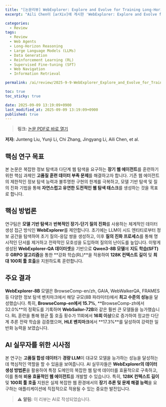 ```yaml
---
title: "[논문리뷰] WebExplorer: Explore and Evolve for Training Long-Horizon Web Agents"
excerpt: "Aili Chen이 [arXiv]에 게시한 'WebExplorer: Explore and Evolve for Training Long-Horizon Web Agents' 논문에 대한 자세한 리뷰입니다."

categories:
  - Review
tags:
  - Review
  - Web Agents
  - Long-Horizon Reasoning
  - Large Language Models (LLMs)
  - Data Generation
  - Reinforcement Learning (RL)
  - Supervised Fine-tuning (SFT)
  - Web Navigation
  - Information Retrieval

permalink: /ai/review/2025-9-9-WebExplorer_Explore_and_Evolve_for_Training_Long-Horizon_Web_Agents/

toc: true
toc_sticky: true

date: 2025-09-09 13:19:09+0900
last_modified_at: 2025-09-09 13:19:09+0900
published: true
---
```

> **링크:** [논문 PDF로 바로 열기](https://arxiv.org/abs/2509.06501)

**저자:** Junteng Liu, Yunji Li, Chi Zhang, Jingyang Li, Aili Chen, et al.



## 핵심 연구 목표
본 논문은 복잡한 정보 탐색과 다단계 웹 탐색을 요구하는 **장기 웹 에이전트**를 훈련하기 위한 핵심 과제인 **고품질 훈련 데이터 부족 문제**를 해결하고자 합니다. 기존 웹 에이전트의 제한적인 정보 탐색 능력과 불투명한 구현의 한계를 극복하고, 모델 기반 탐색 및 질의 진화 기법을 통해 **자연스럽고 유연한 도전적인 웹 탐색 태스크**를 생성하는 것을 목표로 합니다.

## 핵심 방법론
연구팀은 **모델 기반 탐색**과 **반복적인 장기-단기 질의 진화**를 사용하는 체계적인 데이터 생성 접근 방식인 **WebExplorer**를 제안합니다. 초기에는 LLM이 시드 엔티티로부터 정보 공간을 탐색하여 초기 질의-응답 쌍을 생성하고, 이후 **질의 진화 프로세스**를 통해 명시적인 단서를 제거하고 전략적인 모호성을 도입하여 질의의 난이도를 높입니다. 이렇게 생성된 **WebExplorer-QA 데이터셋**을 기반으로 **Qwen3-8B 모델**에 **지도 학습(SFT)** 후 **GRPO 알고리즘**을 통한 **강화 학습(RL)**을 적용하여 **128K 컨텍스트 길이** 및 **최대 100회 툴 호출**을 지원하도록 훈련합니다.

## 주요 결과
**WebExplorer-8B** 모델은 BrowseComp-en/zh, GAIA, WebWalkerQA, FRAMES 등 다양한 정보 탐색 벤치마크에서 해당 규모(8B 파라미터)에서 **최고 수준의 성능**을 달성했습니다. 특히, **BrowseComp-en에서 15.7%**, **BrowseComp-zh에서 32.0%**의 정확도를 기록하며 **WebSailor-72B**와 같은 훨씬 큰 모델들을 능가했습니다. RL 훈련을 통해 평균 툴 호출 횟수가 11회에서 **16회 이상**으로 증가하여 정교한 다단계 추론 전략 학습을 검증했으며, **HLE 벤치마크**에서 **17.3%**를 달성하여 강력한 일반화 능력을 보였습니다.

## AI 실무자를 위한 시사점
본 연구는 **고품질 합성 데이터**가 **경량 LLM**이 대규모 모델을 능가하는 성능을 달성하는 데 핵심적인 역할을 할 수 있음을 보여줍니다. AI 실무자들은 **WebExplorer의 데이터 생성 방법론**을 활용하여 특정 도메인의 복잡한 웹 탐색 데이터를 효율적으로 구축하고, 이를 통해 **비용 효율적인 웹 에이전트**를 개발할 수 있습니다. 특히, **128K 컨텍스트 길이** 및 **100회 툴 호출** 지원은 실제 복잡한 웹 환경에서의 **장기 추론 및 문제 해결 능력**을 요구하는 애플리케이션에 직접적으로 적용될 수 있는 중요한 발전입니다.

> ⚠️ **알림:** 이 리뷰는 AI로 작성되었습니다.